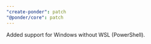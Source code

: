 ```yaml
---
"create-ponder": patch
"@ponder/core": patch
---
```


Added support for Windows without WSL (PowerShell).
